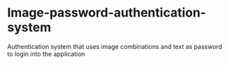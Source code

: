 # Image-password-authentication-system
Authentication system that uses image combinations and text as password to login into the application
